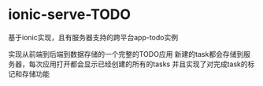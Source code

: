# ionic-serve-TODO
基于ionic实现，且有服务器支持的跨平台app-todo实例

实现从前端到后端到数据存储的一个完整的TODO应用
新建的task都会存储到服务器，每次应用打开都会显示已经创建的所有的tasks
并且实现了对完成task的标记和存储功能
